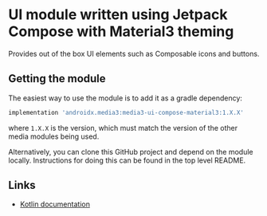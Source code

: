 # UI module written using Jetpack Compose with Material3 theming

Provides out of the box UI elements such as Composable icons and buttons.

## Getting the module

The easiest way to use the module is to add it as a gradle dependency:

```groovy
implementation 'androidx.media3:media3-ui-compose-material3:1.X.X'
```

where `1.X.X` is the version, which must match the version of the other media
modules being used.

Alternatively, you can clone this GitHub project and depend on the module
locally. Instructions for doing this can be found in the top level README.

## Links

*   [Kotlin documentation][]

[Kotlin documentation]: https://developer.android.com/reference/kotlin/androidx/media3/ui/compose/material3/package-summary
